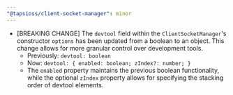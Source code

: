 ```yaml
---
"@tapsioss/client-socket-manager": minor
---
```


- [BREAKING CHANGE] The `devtool` field within the `ClientSocketManager`'s constructor `options` has been updated from a boolean to an object. This change allows for more granular control over development tools.
  - Previously: `devtool: boolean`
  - Now: `devtool: { enabled: boolean; zIndex?: number; }`
  - The `enabled` property maintains the previous boolean functionality, while the optional `zIndex` property allows for specifying the stacking order of devtool elements.
  
